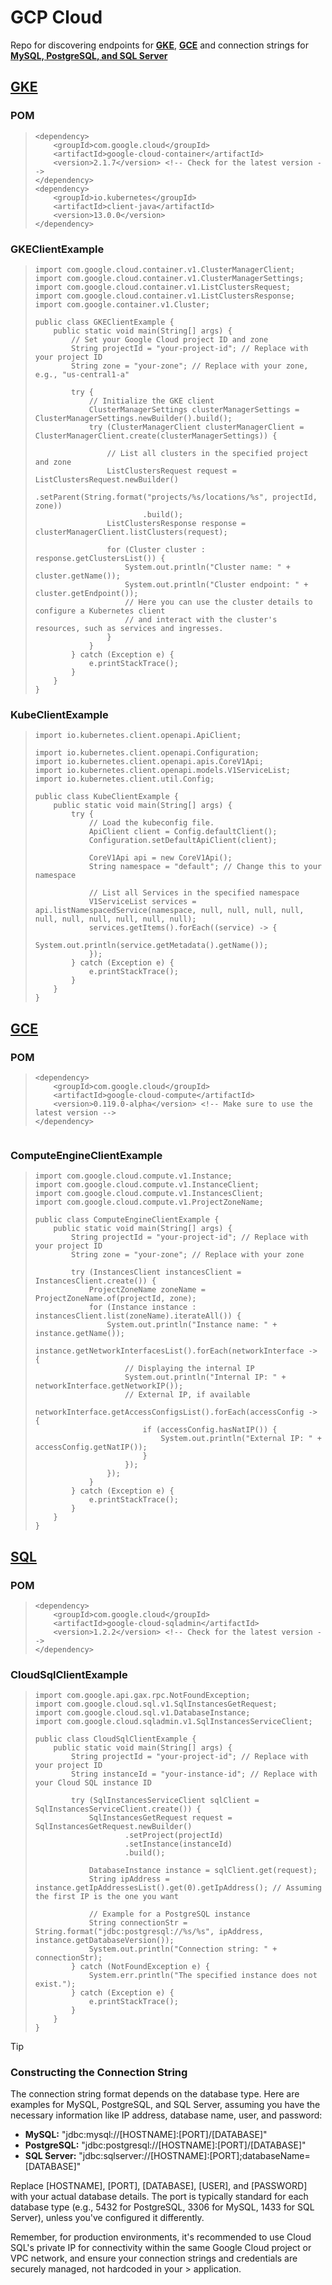 # GCP Cloud
Repo for discovering endpoints for **[GKE](#gke)**, **[GCE](#gce)** and connection strings for **[MySQL, PostgreSQL, and SQL Server](#sql)**
  
## [GKE](#anchors-gke)

### POM

> ```
> <dependency>
>     <groupId>com.google.cloud</groupId>
>     <artifactId>google-cloud-container</artifactId>
>     <version>2.1.7</version> <!-- Check for the latest version -->
> </dependency>
> <dependency>
>     <groupId>io.kubernetes</groupId>
>     <artifactId>client-java</artifactId>
>     <version>13.0.0</version> 
> </dependency>
> ```

### GKEClientExample

> ```
> import com.google.cloud.container.v1.ClusterManagerClient;
> import com.google.cloud.container.v1.ClusterManagerSettings;
> import com.google.cloud.container.v1.ListClustersRequest;
> import com.google.cloud.container.v1.ListClustersResponse;
> import com.google.container.v1.Cluster;
> 
> public class GKEClientExample {
>     public static void main(String[] args) {
>         // Set your Google Cloud project ID and zone
>         String projectId = "your-project-id"; // Replace with your project ID
>         String zone = "your-zone"; // Replace with your zone, e.g., "us-central1-a"
> 
>         try {
>             // Initialize the GKE client
>             ClusterManagerSettings clusterManagerSettings = ClusterManagerSettings.newBuilder().build();
>             try (ClusterManagerClient clusterManagerClient = ClusterManagerClient.create(clusterManagerSettings)) {
>                 
>                 // List all clusters in the specified project and zone
>                 ListClustersRequest request = ListClustersRequest.newBuilder()
>                         .setParent(String.format("projects/%s/locations/%s", projectId, zone))
>                         .build();
>                 ListClustersResponse response = clusterManagerClient.listClusters(request);
>                 
>                 for (Cluster cluster : response.getClustersList()) {
>                     System.out.println("Cluster name: " + cluster.getName());
>                     System.out.println("Cluster endpoint: " + cluster.getEndpoint());
>                     // Here you can use the cluster details to configure a Kubernetes client
>                     // and interact with the cluster's resources, such as services and ingresses.
>                 }
>             }
>         } catch (Exception e) {
>             e.printStackTrace();
>         }
>     }
> }
> ```

### KubeClientExample

> ```
> import io.kubernetes.client.openapi.ApiClient;
> 
> import io.kubernetes.client.openapi.Configuration;
> import io.kubernetes.client.openapi.apis.CoreV1Api;
> import io.kubernetes.client.openapi.models.V1ServiceList;
> import io.kubernetes.client.util.Config;
> 
> public class KubeClientExample {
>     public static void main(String[] args) {
>         try {
>             // Load the kubeconfig file.
>             ApiClient client = Config.defaultClient();
>             Configuration.setDefaultApiClient(client);
> 
>             CoreV1Api api = new CoreV1Api();
>             String namespace = "default"; // Change this to your namespace
> 
>             // List all Services in the specified namespace
>             V1ServiceList services = api.listNamespacedService(namespace, null, null, null, null, null, null, null, null, null, null);
>             services.getItems().forEach((service) -> {
>                 System.out.println(service.getMetadata().getName());
>             });
>         } catch (Exception e) {
>             e.printStackTrace();
>         }
>     }
> }
> ```

## [GCE](#anchors-gce)

### POM

> ```
> <dependency>
>     <groupId>com.google.cloud</groupId>
>     <artifactId>google-cloud-compute</artifactId>
>     <version>0.119.0-alpha</version> <!-- Make sure to use the latest version -->
> </dependency>

> ```

### ComputeEngineClientExample

> ```
> import com.google.cloud.compute.v1.Instance;
> import com.google.cloud.compute.v1.InstanceClient;
> import com.google.cloud.compute.v1.InstancesClient;
> import com.google.cloud.compute.v1.ProjectZoneName;
> 
> public class ComputeEngineClientExample {
>     public static void main(String[] args) {
>         String projectId = "your-project-id"; // Replace with your project ID
>         String zone = "your-zone"; // Replace with your zone
> 
>         try (InstancesClient instancesClient = InstancesClient.create()) {
>             ProjectZoneName zoneName = ProjectZoneName.of(projectId, zone);
>             for (Instance instance : instancesClient.list(zoneName).iterateAll()) {
>                 System.out.println("Instance name: " + instance.getName());
>                 instance.getNetworkInterfacesList().forEach(networkInterface -> {
>                     // Displaying the internal IP
>                     System.out.println("Internal IP: " + networkInterface.getNetworkIP());
>                     // External IP, if available
>                     networkInterface.getAccessConfigsList().forEach(accessConfig -> {
>                         if (accessConfig.hasNatIP()) {
>                             System.out.println("External IP: " + accessConfig.getNatIP());
>                         }
>                     });
>                 });
>             }
>         } catch (Exception e) {
>             e.printStackTrace();
>         }
>     }
> }
> ```

## [SQL](#anchors-sql)

### POM

> ```
> <dependency>
>     <groupId>com.google.cloud</groupId>
>     <artifactId>google-cloud-sqladmin</artifactId>
>     <version>1.2.2</version> <!-- Check for the latest version -->
> </dependency>
> ```

### CloudSqlClientExample

> ```
> import com.google.api.gax.rpc.NotFoundException;
> import com.google.cloud.sql.v1.SqlInstancesGetRequest;
> import com.google.cloud.sql.v1.DatabaseInstance;
> import com.google.cloud.sqladmin.v1.SqlInstancesServiceClient;
> 
> public class CloudSqlClientExample {
>     public static void main(String[] args) {
>         String projectId = "your-project-id"; // Replace with your project ID
>         String instanceId = "your-instance-id"; // Replace with your Cloud SQL instance ID
> 
>         try (SqlInstancesServiceClient sqlClient = SqlInstancesServiceClient.create()) {
>             SqlInstancesGetRequest request = SqlInstancesGetRequest.newBuilder()
>                     .setProject(projectId)
>                     .setInstance(instanceId)
>                     .build();
> 
>             DatabaseInstance instance = sqlClient.get(request);
>             String ipAddress = instance.getIpAddressesList().get(0).getIpAddress(); // Assuming the first IP is the one you want
> 
>             // Example for a PostgreSQL instance
>             String connectionStr = String.format("jdbc:postgresql://%s/%s", ipAddress, instance.getDatabaseVersion());
>             System.out.println("Connection string: " + connectionStr);
>         } catch (NotFoundException e) {
>             System.err.println("The specified instance does not exist.");
>         } catch (Exception e) {
>             e.printStackTrace();
>         }
>     }
> }
> ```

> [!TIP]
> ### Constructing the Connection String
> The connection string format depends on the database type. Here are examples for MySQL, PostgreSQL, and SQL Server, assuming you have the necessary information like IP address, database name, user, and password:
> 
> * **MySQL:** "jdbc:mysql://[HOSTNAME]:[PORT]/[DATABASE]"
> * **PostgreSQL:** "jdbc:postgresql://[HOSTNAME]:[PORT]/[DATABASE]"
> * **SQL Server:** "jdbc:sqlserver://[HOSTNAME]:[PORT];databaseName=[DATABASE]"
> 
> Replace [HOSTNAME], [PORT], [DATABASE], [USER], and [PASSWORD] with your actual database details. The port is typically standard for each database type (e.g., 5432 for PostgreSQL, 3306 for MySQL, 1433 for SQL Server), unless you've configured it differently.
> 
> Remember, for production environments, it's recommended to use Cloud SQL's private IP for connectivity within the same Google Cloud project or VPC network, and ensure your connection strings and credentials are securely managed, not hardcoded in your > application.
